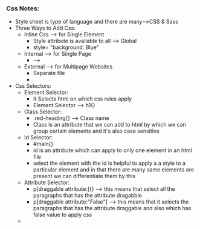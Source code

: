 ### Css Notes:
* Style sheet is type of language and there are many-->CSS & Sass
* Three Ways to Add Css:
  * Inline Css --> for Single Element
    * Style attribute is available to all --> Global 
    * style= "background: Blue"
  * Internal --> for Single Page
    * <style>CssSelector{Css;}</style> -->
  * External --> for Multipage Websites
    * Separate file
    * <head><link rel="stylesheet" href = "location"/></head>
* Css Selectors:
  * Element Selector:
    * It Selects html on which css rules apply
    * Element Selector --> h1{}
  * Class Selector:
    * .red-heading{} --> Class name
    * Class is an attribute that we can add to html by which we can group certain elements and it's also case sensitive
  * Id Selector:
    * #main{} 
    * id is an attribute which can apply to only one element in an html file
    * select the element with the id is helpful to apply a a style to a particular element and in that there are many same elements are present we can differentiate them by this
  * Attribute Selector:
    * p[draggable attribute:]{} --> this means that select all the paragraphs that has the attribute dragabble
    * p[draggable attribute:"False"] --> this means that it selects the paragraphs that has the attribute draggable and also which has false value to apply css
  *  
